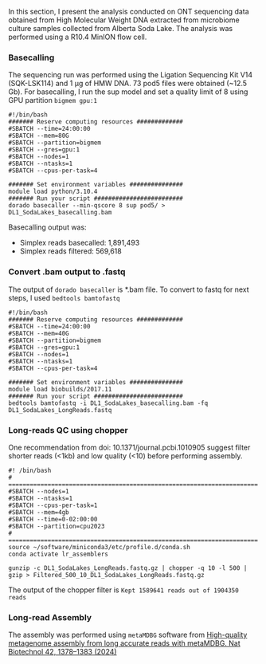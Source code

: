 In this section, I present the analysis conducted on ONT sequencing data obtained from High Molecular Weight DNA extracted from microbiome culture 
samples collected from Alberta Soda Lake. The analysis was performed using a R10.4 MinION flow cell.

### Basecalling
The sequencing run was performed using the Ligation Sequencing Kit V14 (SQK-LSK114) and 1 µg of HMW DNA. 73 pod5 files were obtained (~12.5 Gb).
For basecalling, I run the sup model and set a quality limit of 8 using GPU partition `bigmem gpu:1`
```
#!/bin/bash
####### Reserve computing resources #############
#SBATCH --time=24:00:00
#SBATCH --mem=80G
#SBATCH --partition=bigmem
#SBATCH --gres=gpu:1
#SBATCH --nodes=1
#SBATCH --ntasks=1
#SBATCH --cpus-per-task=4

####### Set environment variables ###############
module load python/3.10.4
####### Run your script #########################
dorado basecaller --min-qscore 8 sup pod5/ > DL1_SodaLakes_basecalling.bam
```

Basecalling output was:
- Simplex reads basecalled: 1,891,493
- Simplex reads filtered: 569,618

### Convert .bam output to .fastq
The output of `dorado basecaller` is *.bam file. To convert to fastq for next steps, I used `bedtools bamtofastq`

```
#!/bin/bash
####### Reserve computing resources #############
#SBATCH --time=24:00:00
#SBATCH --mem=40G
#SBATCH --partition=bigmem
#SBATCH --gres=gpu:1
#SBATCH --nodes=1
#SBATCH --ntasks=1
#SBATCH --cpus-per-task=4

####### Set environment variables ###############
module load biobuilds/2017.11
####### Run your script #########################
bedtools bamtofastq -i DL1_SodaLakes_basecalling.bam -fq DL1_SodaLakes_LongReads.fastq
```

### Long-reads QC using chopper
One recommendation from doi: 10.1371/journal.pcbi.1010905 suggest filter shorter reads (<1kb) and low quality (<10) before performing assembly.

```
#! /bin/bash
# ======================================================================
#SBATCH --nodes=1
#SBATCH --ntasks=1
#SBATCH --cpus-per-task=1
#SBATCH --mem=4gb
#SBATCH --time=0-02:00:00
#SBATCH --partition=cpu2023
# ======================================================================
source ~/software/miniconda3/etc/profile.d/conda.sh
conda activate lr_assemblers

gunzip -c DL1_SodaLakes_LongReads.fastq.gz | chopper -q 10 -l 500 | gzip > Filtered_500_10_DL1_SodaLakes_LongReads.fastq.gz
```
The output of the chopper filter is `Kept 1589641 reads out of 1904350 reads`

### Long-read Assembly
The assembly was performed using `metaMDBG` software from [High-quality metagenome assembly from long accurate reads with metaMDBG. Nat Biotechnol 42, 1378–1383 (2024)](https://www.nature.com/articles/s41587-023-01983-6#Abs1)




